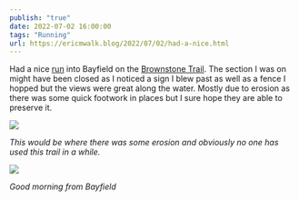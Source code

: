 ```yaml
---
publish: "true"
date: 2022-07-02 16:00:00
tags: "Running"
url: https://ericmwalk.blog/2022/07/02/had-a-nice.html
---
```


Had a nice [run](http://www.strava.com/activities/7402699967) into Bayfield on the [Brownstone Trail](https://landmarkwi.org/brownstone-trail-updates/). The section I was on might have been closed as I noticed a sign I blew past as well as a fence I hopped but the views were great along the water. Mostly due to erosion as there was some quick footwork in places but I sure hope they are able to preserve it.

![](https://ericmwalk.blog/uploads/2023/be8f2c8645.jpg)

*This would be where there was some erosion and obviously no one has used this trail in a while.*

![](https://ericmwalk.blog/uploads/2023/fb43044f0c.jpg)

*Good morning from Bayfield*
